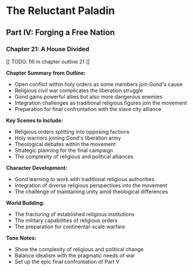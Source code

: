 # The Reluctant Paladin

## Part IV: Forging a Free Nation

### Chapter 21: A House Divided

[[ TODO: fill in chapter outline 21 ]]

**Chapter Summary from Outline:**
- Open conflict within holy orders as some members join Gond's cause
- Religious civil war complicates the liberation struggle
- Gond gains powerful allies but also more dangerous enemies
- Integration challenges as traditional religious figures join the movement
- Preparation for final confrontation with the slave city alliance

**Key Scenes to Include:**
- Religious orders splitting into opposing factions
- Holy warriors joining Gond's liberation army
- Theological debates within the movement
- Strategic planning for the final campaign
- The complexity of religious and political alliances

**Character Development:**
- Gond learning to work with traditional religious authorities
- Integration of diverse religious perspectives into the movement
- The challenge of maintaining unity amid theological differences

**World Building:**
- The fracturing of established religious institutions
- The military capabilities of religious orders
- The preparation for continental-scale warfare

**Tone Notes:**
- Show the complexity of religious and political change
- Balance idealism with the pragmatic needs of war
- Set up the epic final confrontation of Part V
